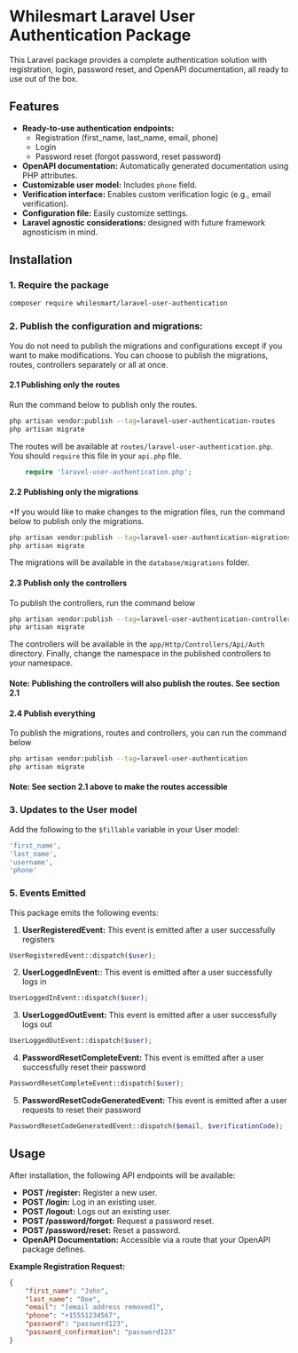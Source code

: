 # Whilesmart Laravel User Authentication Package

This Laravel package provides a complete authentication solution with registration, login, password reset, and OpenAPI
documentation, all ready to use out of the box.

## Features

* **Ready-to-use authentication endpoints:**
    * Registration (first\_name, last\_name, email, phone)
    * Login
    * Password reset (forgot password, reset password)
* **OpenAPI documentation:** Automatically generated documentation using PHP attributes.
* **Customizable user model:** Includes `phone` field.
* **Verification interface:** Enables custom verification logic (e.g., email verification).
* **Configuration file:** Easily customize settings.
* **Laravel agnostic considerations:** designed with future framework agnosticism in mind.

## Installation

### 1. Require the package

   ```bash
   composer require whilesmart/laravel-user-authentication
   ```

### 2. Publish the configuration and migrations:

You do not need to publish the migrations and configurations except if you want to make modifications. You can choose to publish
the migrations, routes, controllers separately or all at once.

#### 2.1 Publishing only the routes

Run the command below to publish only the routes.

```bash
php artisan vendor:publish --tag=laravel-user-authentication-routes
php artisan migrate
```

The routes will be available at `routes/laravel-user-authentication.php`. You should `require` this file in your `api.php` file.

```php
    require 'laravel-user-authentication.php';
```

#### 2.2 Publishing only the migrations

+If you would like to make changes to the migration files, run the command below to publish only the migrations.

```bash
php artisan vendor:publish --tag=laravel-user-authentication-migrations
php artisan migrate
```

The migrations will be available in the `database/migrations` folder.

#### 2.3 Publish only the controllers

To publish the controllers, run the command below

```bash
php artisan vendor:publish --tag=laravel-user-authentication-controllers
php artisan migrate
```
The controllers will be available in the `app/Http/Controllers/Api/Auth` directory.
Finally,  change the namespace in the published controllers to your namespace.

#### Note: Publishing the controllers will also publish the routes. See section 2.1

#### 2.4 Publish everything

To publish the migrations, routes and controllers, you can run the command below

```bash
php artisan vendor:publish --tag=laravel-user-authentication
php artisan migrate
```
#### Note: See section 2.1 above to make the routes accessible

### 3. Updates to the User model
Add the following to the `$fillable` variable in your User model:
```php
'first_name',
'last_name',
'username',
'phone'
```


### 5. **Events Emitted**
This package emits the following events:
1. **UserRegisteredEvent:** This event is emitted after a user successfully registers
```php
UserRegisteredEvent::dispatch($user);
```
2. **UserLoggedInEvent:**: This event is emitted after a user successfully logs in
```php
UserLoggedInEvent::dispatch($user);
```
3. **UserLoggedOutEvent:** This event is emitted after a user successfully logs out
```php
UserLoggedOutEvent::dispatch($user);
```
4. **PasswordResetCompleteEvent:** This event is emitted after a user successfully reset their password
```php
PasswordResetCompleteEvent::dispatch($user);
```
5. **PasswordResetCodeGeneratedEvent:** This event is emitted after a user requests to reset their password
```php
PasswordResetCodeGeneratedEvent::dispatch($email, $verificationCode);
```

## Usage

After installation, the following API endpoints will be available:

* **POST /register:** Register a new user.
* **POST /login:** Log in an existing user.
* **POST /logout:** Logs out an existing user.
* **POST /password/forgot:** Request a password reset.
* **POST /password/reset:** Reset a password.
* **OpenAPI Documentation:** Accessible via a route that your OpenAPI package defines.

**Example Registration Request:**

```json
{
    "first_name": "John",
    "last_name": "Doe",
    "email": "[email address removed]",
    "phone": "+15551234567",
    "password": "password123",
    "password_confirmation": "password123"
}
